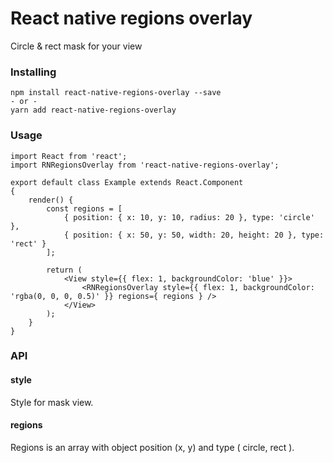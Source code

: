 # React native regions overlay
Circle & rect mask for your view

### Installing
```
npm install react-native-regions-overlay --save
- or -
yarn add react-native-regions-overlay
```

### Usage
```
import React from 'react';
import RNRegionsOverlay from 'react-native-regions-overlay';

export default class Example extends React.Component
{
    render() {
        const regions = [
            { position: { x: 10, y: 10, radius: 20 }, type: 'circle' },
            { position: { x: 50, y: 50, width: 20, height: 20 }, type: 'rect' }
        ];

        return (
            <View style={{ flex: 1, backgroundColor: 'blue' }}>
                <RNRegionsOverlay style={{ flex: 1, backgroundColor: 'rgba(0, 0, 0, 0.5)' }} regions={ regions } />
            </View>
        );
    }
}
```

### API

#### style
Style for mask view.
#### regions
Regions is an array with object position (x, y) and type ( circle, rect ).